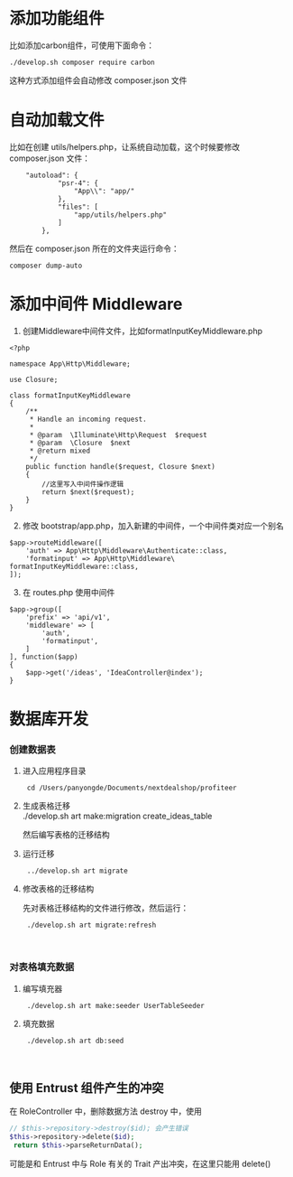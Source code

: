 # 添加功能组件
比如添加carbon组件，可使用下面命令：

    ./develop.sh composer require carbon

这种方式添加组件会自动修改 composer.json 文件

# 自动加载文件
比如在创建 utils/helpers.php，让系统自动加载，这个时候要修改 composer.json 文件：

```
	"autoload": {
	        "psr-4": {
	            "App\\": "app/"
	        },
	        "files": [
	            "app/utils/helpers.php"
	        ]
	    },
```

然后在 composer.json 所在的文件夹运行命令：

    composer dump-auto

# 添加中间件 Middleware

1. 创建Middleware中间件文件，比如formatInputKeyMiddleware.php

```
<?php

namespace App\Http\Middleware;

use Closure;

class formatInputKeyMiddleware
{
    /**
     * Handle an incoming request.
     *
     * @param  \Illuminate\Http\Request  $request
     * @param  \Closure  $next
     * @return mixed
     */
    public function handle($request, Closure $next)
    {
    	//这里写入中间件操作逻辑
        return $next($request);
    }
}
```
2. 修改 bootstrap/app.php，加入新建的中间件，一个中间件类对应一个别名

```
$app->routeMiddleware([
    'auth' => App\Http\Middleware\Authenticate::class,
    'formatinput' => App\Http\Middleware\ formatInputKeyMiddleware::class,
]);
```

3. 在 routes.php 使用中间件

```
$app->group([
    'prefix' => 'api/v1',
    'middleware' => [
      	'auth',
      	'formatinput',
    ]
], function($app)
{
    $app->get('/ideas', 'IdeaController@index');
}
```

# 数据库开发
### 创建数据表
1. 进入应用程序目录

        cd /Users/panyongde/Documents/nextdealshop/profiteer

2. 生成表格迁移
   ​      
        ./develop.sh art make:migration create_ideas_table

    然后编写表格的迁移结构

3. 运行迁移

        ../develop.sh art migrate

4. 修改表格的迁移结构

   先对表格迁移结构的文件进行修改，然后运行：

        ./develop.sh art migrate:refresh
   ​    
### 对表格填充数据
1. 编写填充器

        ./develop.sh art make:seeder UserTableSeeder

2. 填充数据

        ./develop.sh art db:seed

   ​    

## 使用 Entrust 组件产生的冲突

在 RoleController 中，删除数据方法 destroy 中，使用

```php
// $this->repository->destroy($id); 会产生错误
$this->repository->delete($id);
 return $this->parseReturnData();
```

可能是和 Entrust 中与 Role 有关的 Trait 产出冲突，在这里只能用 delete()